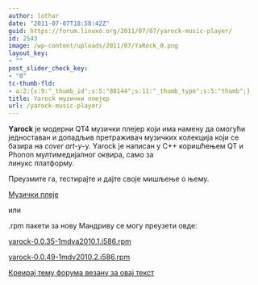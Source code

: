 ```yaml
---
author: lothar
date: "2011-07-07T18:58:42Z"
guid: https://forum.linuxo.org/2011/07/07/yarock-music-player/
id: 2543
image: /wp-content/uploads/2011/07/YaRock_0.png
layout_key:
- ""
post_slider_check_key:
- "0"
tc-thumb-fld:
- a:2:{s:9:"_thumb_id";s:5:"88144";s:11:"_thumb_type";s:5:"thumb";}
title: Yarock музички плејер
url: /yarock-music-player/
---
```

**Yаrock** је модерни QT4 музички плејер који има намену да омогући једноставан и допадљив претраживач музичких колекција који се базира на _cover art-у_-у. Yаrock је написан у C++ коришћењем QT и Phonon мултимедијалног оквира, само за  
линукс платформу.

Преузмите га, тестирајте и дајте своје мишљење о њему.

[Музички плеје](http://qt-apps.org/content/show.php/YaRock?content=129372 "YaRock")

или

.rpm пакети за нову Мандриву се могу преузети овде:

[yarock-0.0.35-1mdva2010.1.i586.rpm](http://files.myopera.com/Anaximandar/Mandriva_2010_1/yarock-0.0.35-1mdva2010.1.i586.rpm "yarock-0.0.35-1mdva2010.1.i586.rpm")

[yarock-0.0.49-1mdv2010.2.i586.rpm](http://files.myopera.com/Anaximandar/Mandriva_2010_1/yarock-0.0.49-1mdv2010.2.i586.rpm "yarock-0.0.49-1mdv2010.2.i586.rpm")

[Креирај тему форума везану за овај текст](https://linuxo.org/nova-tema-na-forumu/?se_pid=2543)
